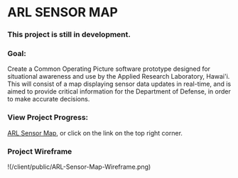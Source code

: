# ARL SENSOR MAP

### This project is still in development.

### Goal:

Create a Common Operating Picture software prototype designed for situational awareness and use by the Applied Research Laboratory, Hawai'i. This will consist of a map displaying sensor data updates in real-time, and is aimed to provide critical information for the Department of Defense, in order to make accurate decisions.

### View Project Progress:

[ARL Sensor Map](https://arl-sensor-map.vercel.app/), or click on the link on the top right corner.

### Project Wireframe

!(/client/public/ARL-Sensor-Map-Wireframe.png)
